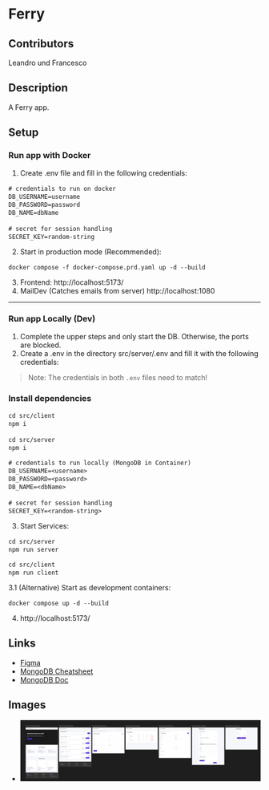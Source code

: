 # Ferry

## Contributors
Leandro und Francesco

## Description
A Ferry app.

## Setup
### Run app with Docker
1. Create .env file and fill in the following credentials:

```
# credentials to run on docker
DB_USERNAME=username
DB_PASSWORD=password
DB_NAME=dbName

# secret for session handling
SECRET_KEY=random-string
```
2. Start in production mode (Recommended):
```shell
docker compose -f docker-compose.prd.yaml up -d --build
```

3. Frontend: http://localhost:5173/
4. MailDev (Catches emails from server) http://localhost:1080

---
### Run app Locally (Dev)
1. Complete the upper steps and only start the DB. Otherwise, the ports are blocked.
2. Create a .env in the directory src/server/.env and fill it with the following credentials:

> Note: The credentials in both `.env` files need to match!

### Install dependencies
```shell
cd src/client
npm i

cd src/server
npm i
```


```
# credentials to run locally (MongoDB in Container)
DB_USERNAME=<username>
DB_PASSWORD=<password>
DB_NAME=<dbName>

# secret for session handling
SECRET_KEY=<random-string>
```
3. Start Services:
```shell
cd src/server
npm run server
```

```shell
cd src/client
npm run client
```
3.1 (Alternative)  Start as development containers:
```shell
docker compose up -d --build
```

4. http://localhost:5173/

## Links
* [Figma](https://www.figma.com/design/Jg19r4zo6lJeaKQBWpHfQ5/Ferry?node-id=0-1&t=TGgfaO7ASuuUqsCx-1)
* [MongoDB Cheatsheet](https://gist.github.com/bradtraversy/f407d642bdc3b31681bc7e56d95485b6)
* [MongoDB Doc](https://www.mongodb.com/developer/products/mongodb/cheat-sheet/)

## Images
* ![img.png](doc/img/Figma_overview.png)
